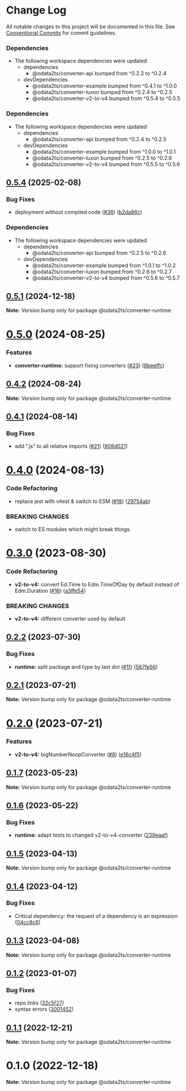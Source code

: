 # Change Log

All notable changes to this project will be documented in this file.
See [Conventional Commits](https://conventionalcommits.org) for commit guidelines.

### Dependencies

* The following workspace dependencies were updated
  * dependencies
    * @odata2ts/converter-api bumped from ^0.2.3 to ^0.2.4
  * devDependencies
    * @odata2ts/converter-example bumped from ^0.4.1 to ^1.0.0
    * @odata2ts/converter-luxon bumped from ^0.2.4 to ^0.2.5
    * @odata2ts/converter-v2-to-v4 bumped from ^0.5.4 to ^0.5.5

### Dependencies

* The following workspace dependencies were updated
  * dependencies
    * @odata2ts/converter-api bumped from ^0.2.4 to ^0.2.5
  * devDependencies
    * @odata2ts/converter-example bumped from ^1.0.0 to ^1.0.1
    * @odata2ts/converter-luxon bumped from ^0.2.5 to ^0.2.6
    * @odata2ts/converter-v2-to-v4 bumped from ^0.5.5 to ^0.5.6

## [0.5.4](https://github.com/odata2ts/converter/compare/@odata2ts/converter-runtime-v0.5.3...@odata2ts/converter-runtime-v0.5.4) (2025-02-08)


### Bug Fixes

* deployment without compiled code ([#36](https://github.com/odata2ts/converter/issues/36)) ([b2da86c](https://github.com/odata2ts/converter/commit/b2da86c5fffd4727198e5fcb0f34774376d5a7ba))


### Dependencies

* The following workspace dependencies were updated
  * dependencies
    * @odata2ts/converter-api bumped from ^0.2.5 to ^0.2.6
  * devDependencies
    * @odata2ts/converter-example bumped from ^1.0.1 to ^1.0.2
    * @odata2ts/converter-luxon bumped from ^0.2.6 to ^0.2.7
    * @odata2ts/converter-v2-to-v4 bumped from ^0.5.6 to ^0.5.7

## [0.5.1](https://github.com/odata2ts/converter/compare/@odata2ts/converter-runtime@0.5.0...@odata2ts/converter-runtime@0.5.1) (2024-12-18)

**Note:** Version bump only for package @odata2ts/converter-runtime






# [0.5.0](https://github.com/odata2ts/converter/compare/@odata2ts/converter-runtime@0.4.2...@odata2ts/converter-runtime@0.5.0) (2024-08-25)


### Features

* **converter-runtime:** support fixing converters ([#23](https://github.com/odata2ts/converter/issues/23)) ([8beeffc](https://github.com/odata2ts/converter/commit/8beeffc0f791949ad4b524cb844b0701b4dfc628))





## [0.4.2](https://github.com/odata2ts/converter/compare/@odata2ts/converter-runtime@0.4.1...@odata2ts/converter-runtime@0.4.2) (2024-08-24)

**Note:** Version bump only for package @odata2ts/converter-runtime





## [0.4.1](https://github.com/odata2ts/converter/compare/@odata2ts/converter-runtime@0.4.0...@odata2ts/converter-runtime@0.4.1) (2024-08-14)


### Bug Fixes

* add ".js" to all relative imports ([#21](https://github.com/odata2ts/converter/issues/21)) ([808d021](https://github.com/odata2ts/converter/commit/808d0217edf9b8b90062e412ddc8e956c865c01b))





# [0.4.0](https://github.com/odata2ts/converter/compare/@odata2ts/converter-runtime@0.3.0...@odata2ts/converter-runtime@0.4.0) (2024-08-13)


### Code Refactoring

* replace jest with vitest & switch to ESM ([#18](https://github.com/odata2ts/converter/issues/18)) ([29754ab](https://github.com/odata2ts/converter/commit/29754abec8617cfe45f647ffbf91e92586b79ee9))


### BREAKING CHANGES

* switch to ES modules which might break things.






# [0.3.0](https://github.com/odata2ts/converter/compare/@odata2ts/converter-runtime@0.2.2...@odata2ts/converter-runtime@0.3.0) (2023-08-30)


### Code Refactoring

* **v2-to-v4:** convert Ed.Time to Edm.TimeOfDay by default instead of Edm.Duration ([#16](https://github.com/odata2ts/converter/issues/16)) ([a3ffe54](https://github.com/odata2ts/converter/commit/a3ffe54a0ac23fc531b661d71c20de74baa0cd84))


### BREAKING CHANGES

* **v2-to-v4:** different converter used by default






## [0.2.2](https://github.com/odata2ts/converter/compare/@odata2ts/converter-runtime@0.2.1...@odata2ts/converter-runtime@0.2.2) (2023-07-30)


### Bug Fixes

* **runtime:** split package and type by last dot ([#11](https://github.com/odata2ts/converter/issues/11)) ([587fe56](https://github.com/odata2ts/converter/commit/587fe5670a4b281265351730752d4e309caa33c8))





## [0.2.1](https://github.com/odata2ts/converter/compare/@odata2ts/converter-runtime@0.2.0...@odata2ts/converter-runtime@0.2.1) (2023-07-21)

**Note:** Version bump only for package @odata2ts/converter-runtime





# [0.2.0](https://github.com/odata2ts/converter/compare/@odata2ts/converter-runtime@0.1.7...@odata2ts/converter-runtime@0.2.0) (2023-07-21)


### Features

* **v2-to-v4:** bigNumberNoopConverter ([#8](https://github.com/odata2ts/converter/issues/8)) ([e16c4f5](https://github.com/odata2ts/converter/commit/e16c4f5eedb6847f608d104089e7123c2086db2e))





## [0.1.7](https://github.com/odata2ts/converter/compare/@odata2ts/converter-runtime@0.1.6...@odata2ts/converter-runtime@0.1.7) (2023-05-23)

**Note:** Version bump only for package @odata2ts/converter-runtime





## [0.1.6](https://github.com/odata2ts/converter/compare/@odata2ts/converter-runtime@0.1.5...@odata2ts/converter-runtime@0.1.6) (2023-05-22)


### Bug Fixes

* **runtime:** adapt tests to changed v2-to-v4-converter ([239eaaf](https://github.com/odata2ts/converter/commit/239eaaf432efbebba95d15abd4d5e93c417a1ab1))






## [0.1.5](https://github.com/odata2ts/converter/compare/@odata2ts/converter-runtime@0.1.4...@odata2ts/converter-runtime@0.1.5) (2023-04-13)

**Note:** Version bump only for package @odata2ts/converter-runtime





## [0.1.4](https://github.com/odata2ts/converter/compare/@odata2ts/converter-runtime@0.1.3...@odata2ts/converter-runtime@0.1.4) (2023-04-12)


### Bug Fixes

* Critical dependency: the request of a dependency is an expression ([04cc8c6](https://github.com/odata2ts/converter/commit/04cc8c64de3ac4ca7ba05d632bbfd2d254fc6e72))






## [0.1.3](https://github.com/odata2ts/converter/compare/@odata2ts/converter-runtime@0.1.2...@odata2ts/converter-runtime@0.1.3) (2023-04-08)

**Note:** Version bump only for package @odata2ts/converter-runtime






## [0.1.2](https://github.com/odata2ts/converter/compare/@odata2ts/converter-runtime@0.1.1...@odata2ts/converter-runtime@0.1.2) (2023-01-07)


### Bug Fixes

* repo links ([32c5f27](https://github.com/odata2ts/converter/commit/32c5f277d8f0801c369c23be5355233030a97a40))
* syntax errors ([3001452](https://github.com/odata2ts/converter/commit/3001452589d456682dee07121a1c512b8f00e55a))





## [0.1.1](https://github.com/odata2ts/odata2ts/compare/@odata2ts/converter-runtime@0.1.0...@odata2ts/converter-runtime@0.1.1) (2022-12-21)

**Note:** Version bump only for package @odata2ts/converter-runtime





# 0.1.0 (2022-12-18)

**Note:** Version bump only for package @odata2ts/converter-runtime

